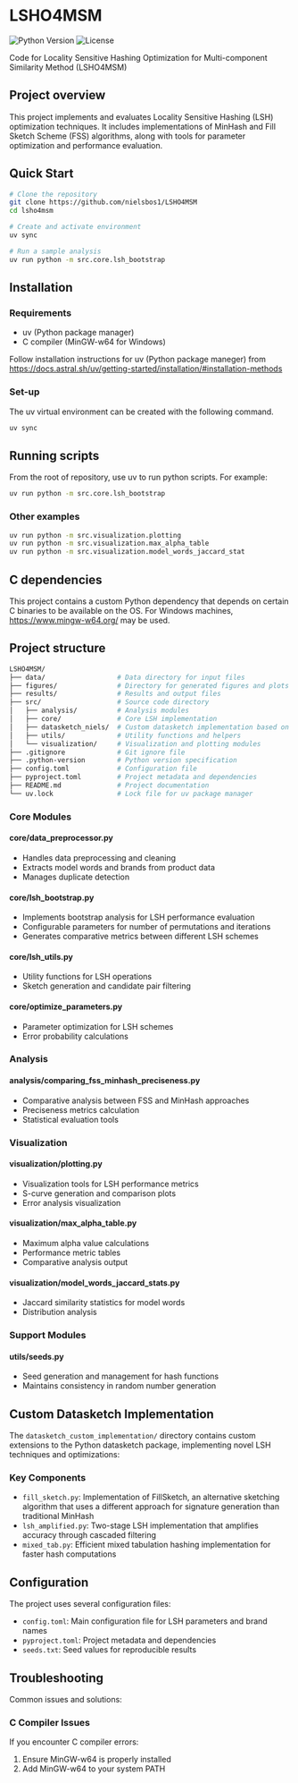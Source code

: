 # LSHO4MSM

![Python Version](https://img.shields.io/badge/python-3.10.6-blue)
![License](https://img.shields.io/badge/license-MIT-green)

Code for Locality Sensitive Hashing Optimization for Multi-component Similarity Method (LSHO4MSM)

## Project overview

This project implements and evaluates Locality Sensitive Hashing (LSH) optimization techniques. It includes implementations of MinHash and Fill Sketch Scheme (FSS) algorithms, along with tools for parameter optimization and performance evaluation.

## Quick Start

```bash
# Clone the repository
git clone https://github.com/nielsbos1/LSHO4MSM
cd lsho4msm

# Create and activate environment
uv sync

# Run a sample analysis
uv run python -m src.core.lsh_bootstrap
```

## Installation

### Requirements

- uv (Python package manager)
- C compiler (MinGW-w64 for Windows)

Follow installation instructions for uv (Python package maneger) from https://docs.astral.sh/uv/getting-started/installation/#installation-methods

### Set-up

The uv virtual environment can be created with the following command.

```bash
uv sync
```

## Running scripts

From the root of repository, use uv to run python scripts. For example:

```bash
uv run python -m src.core.lsh_bootstrap
```

### Other examples

```bash
uv run python -m src.visualization.plotting
uv run python -m src.visualization.max_alpha_table
uv run python -m src.visualization.model_words_jaccard_stat
```

## C dependencies

This project contains a custom Python dependency that depends on certain C binaries to be available on the OS. For Windows machines, https://www.mingw-w64.org/ may be used.

## Project structure

```bash
LSHO4MSM/
├── data/                  # Data directory for input files
├── figures/               # Directory for generated figures and plots
├── results/               # Results and output files
├── src/                   # Source code directory
│   ├── analysis/          # Analysis modules
│   ├── core/              # Core LSH implementation
│   ├── datasketch_niels/  # Custom datasketch implementation based on datasketch Python package
│   ├── utils/             # Utility functions and helpers
│   └── visualization/     # Visualization and plotting modules
├── .gitignore             # Git ignore file
├── .python-version        # Python version specification
├── config.toml            # Configuration file
├── pyproject.toml         # Project metadata and dependencies
├── README.md              # Project documentation
└── uv.lock                # Lock file for uv package manager
```

### Core Modules

#### core/data_preprocessor.py

- Handles data preprocessing and cleaning
- Extracts model words and brands from product data
- Manages duplicate detection

#### core/lsh_bootstrap.py

- Implements bootstrap analysis for LSH performance evaluation
- Configurable parameters for number of permutations and iterations
- Generates comparative metrics between different LSH schemes

#### core/lsh_utils.py

- Utility functions for LSH operations
- Sketch generation and candidate pair filtering

#### core/optimize_parameters.py

- Parameter optimization for LSH schemes
- Error probability calculations

### Analysis

#### analysis/comparing_fss_minhash_preciseness.py

- Comparative analysis between FSS and MinHash approaches
- Preciseness metrics calculation
- Statistical evaluation tools

### Visualization

#### visualization/plotting.py

- Visualization tools for LSH performance metrics
- S-curve generation and comparison plots
- Error analysis visualization

#### visualization/max_alpha_table.py

- Maximum alpha value calculations
- Performance metric tables
- Comparative analysis output

#### visualization/model_words_jaccard_stats.py

- Jaccard similarity statistics for model words
- Distribution analysis

### Support Modules

#### utils/seeds.py

- Seed generation and management for hash functions
- Maintains consistency in random number generation

## Custom Datasketch Implementation

The `datasketch_custom_implementation/` directory contains custom extensions to the Python datasketch package, implementing novel LSH techniques and optimizations:

### Key Components

- `fill_sketch.py`: Implementation of FillSketch, an alternative sketching algorithm that uses a different approach for signature generation than traditional MinHash
- `lsh_amplified.py`: Two-stage LSH implementation that amplifies accuracy through cascaded filtering
- `mixed_tab.py`: Efficient mixed tabulation hashing implementation for faster hash computations

## Configuration

The project uses several configuration files:

- `config.toml`: Main configuration file for LSH parameters and brand names
- `pyproject.toml`: Project metadata and dependencies
- `seeds.txt`: Seed values for reproducible results

## Troubleshooting

Common issues and solutions:

### C Compiler Issues

If you encounter C compiler errors:

1. Ensure MinGW-w64 is properly installed
2. Add MinGW-w64 to your system PATH
